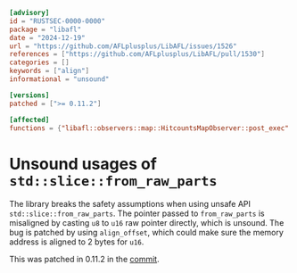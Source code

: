 ```toml
[advisory]
id = "RUSTSEC-0000-0000"
package = "libafl"
date = "2024-12-19"
url = "https://github.com/AFLplusplus/LibAFL/issues/1526"
references = ["https://github.com/AFLplusplus/LibAFL/pull/1530"]
categories = []
keywords = ["align"]
informational = "unsound"

[versions]
patched = [">= 0.11.2"]

[affected]
functions = {"libafl::observers::map::HitcountsMapObserver::post_exec" = ["< 0.11.2"]}
```

# Unsound usages of `std::slice::from_raw_parts` 

The library breaks the safety assumptions when using unsafe API `std::slice::from_raw_parts`. The pointer passed to `from_raw_parts` is misaligned by casting `u8` to `u16` raw pointer directly, which is unsound. The bug is patched by using `align_offset`, which could make sure the memory address is aligned to 2 bytes for `u16`.  

This was patched in 0.11.2 in the [commit](https://github.com/AFLplusplus/LibAFL/pull/1530/commits/5a60cb31ef587d71d09d534bba39bd3973c4b35d).